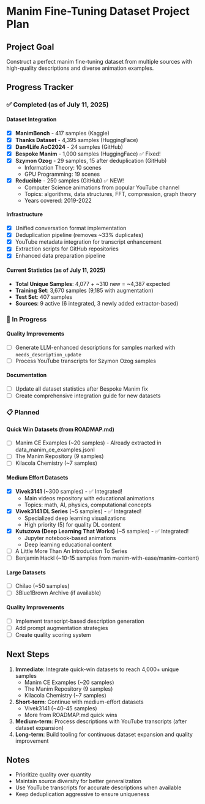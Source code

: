 # Manim Fine-Tuning Dataset Project Plan

## Project Goal
Construct a perfect manim fine-tuning dataset from multiple sources with high-quality descriptions and diverse animation examples.

## Progress Tracker

### ✅ Completed (as of July 11, 2025)

#### Dataset Integration
- [x] **ManimBench** - 417 samples (Kaggle)
- [x] **Thanks Dataset** - 4,395 samples (HuggingFace)
- [x] **Dan4Life AoC2024** - 24 samples (GitHub)
- [x] **Bespoke Manim** - 1,000 samples (HuggingFace) ✅ Fixed!
- [x] **Szymon Ozog** - 29 samples, 15 after deduplication (GitHub)
  - Information Theory: 10 scenes
  - GPU Programming: 19 scenes
- [x] **Reducible** - 250 samples (GitHub) ✅ NEW!
  - Computer Science animations from popular YouTube channel
  - Topics: algorithms, data structures, FFT, compression, graph theory
  - Years covered: 2019-2022

#### Infrastructure
- [x] Unified conversation format implementation
- [x] Deduplication pipeline (removes ~33% duplicates)
- [x] YouTube metadata integration for transcript enhancement
- [x] Extraction scripts for GitHub repositories
- [x] Enhanced data preparation pipeline

#### Current Statistics (as of July 11, 2025)
- **Total Unique Samples**: 4,077 + ~310 new = ~4,387 expected
- **Training Set**: 3,670 samples (9,185 with augmentation)
- **Test Set**: 407 samples
- **Sources**: 9 active (6 integrated, 3 newly added extractor-based)

### 🚧 In Progress

#### Quality Improvements
- [ ] Generate LLM-enhanced descriptions for samples marked with `needs_description_update`
- [ ] Process YouTube transcripts for Szymon Ozog samples

#### Documentation
- [ ] Update all dataset statistics after Bespoke Manim fix
- [ ] Create comprehensive integration guide for new datasets

### 📋 Planned

#### Quick Win Datasets (from ROADMAP.md)
- [ ] Manim CE Examples (~20 samples) - Already extracted in data_manim_ce_examples.jsonl
- [ ] The Manim Repository (9 samples)
- [ ] Kilacola Chemistry (~7 samples)

#### Medium Effort Datasets
- [x] **Vivek3141** (~300 samples) - ✅ Integrated!
  - Main videos repository with educational animations
  - Topics: math, AI, physics, computational concepts
- [x] **Vivek3141 DL Series** (~5 samples) - ✅ Integrated!
  - Specialized deep learning visualizations
  - High priority (5) for quality DL content
- [x] **Kutuzova (Deep Learning That Works)** (~5 samples) - ✅ Integrated!
  - Jupyter notebook-based animations
  - Deep learning educational content
- [ ] A Little More Than An Introduction To Series
- [ ] Benjamin Hackl (~10-15 samples from manim-with-ease/manim-content)

#### Large Datasets
- [ ] Chilao (~50 samples)
- [ ] 3Blue1Brown Archive (if available)

#### Quality Improvements
- [ ] Implement transcript-based description generation
- [ ] Add prompt augmentation strategies
- [ ] Create quality scoring system

## Next Steps

1. **Immediate**: Integrate quick-win datasets to reach 4,000+ unique samples
   - Manim CE Examples (~20 samples) 
   - The Manim Repository (9 samples)
   - Kilacola Chemistry (~7 samples)
2. **Short-term**: Continue with medium-effort datasets
   - Vivek3141 (~40-45 samples)
   - More from ROADMAP.md quick wins
3. **Medium-term**: Process descriptions with YouTube transcripts (after dataset expansion)
4. **Long-term**: Build tooling for continuous dataset expansion and quality improvement

## Notes
- Prioritize quality over quantity
- Maintain source diversity for better generalization
- Use YouTube transcripts for accurate descriptions when available
- Keep deduplication aggressive to ensure uniqueness